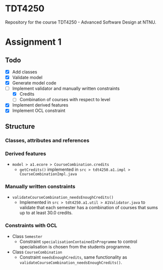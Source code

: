 # TDT4250

Repository for the course TDT4250 - Advanced Software Design at NTNU.



# Assignment 1

## Todo

- [x] Add classes
- [x] Validate model
- [x] Generate model code
- [ ] Implement validator and manually written constraints
  - [x] Credits
  - [ ] Combination of courses with respect to level
- [x] Implement derived features
- [x] Implement OCL constraint

## Structure

### Classes, attributes and references



### Derived features

* `model > a1.ecore > CourseCombination.credits`
  * `getCredits()` implemented in `src > tdt4250.a1.impl > CourseCombinationImpl.java`



### Manually written constraints

* `validateCourseCombination_needsEnoughCredits()`
  * Implemented in `src > tdt4250.a1.util > A1Validator.java` to validate that each semester has a combination of courses that sums up to at least 30.0 credits.

### Constraints with OCL

* Class `Semester` 
  * Constraint `specialisationContainedInProgramme` to control specialisation is chosen from the students programme.
* Class `CourseCombination`
  * Constraint `needsEnoughCredits`, same functionality as `validateCourseCombination_needsEnoughCredits()`.





